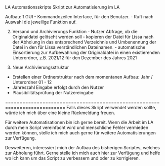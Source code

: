 LA Automationsskripte
Skript zur Automatisierung  im LA

Aufbau:
  1.GUI
    - Kommandozeilen Interface, für den Benutzer.
    - Ruft nach Auswahl die jeweilige Funktion auf.
    
  2. Versand und Archivierungs Funktion
    - Nutzer Abfrage, ob die Originaldatei gelöscht werden soll
    - kopieren der Datei für Lissa nach der Abholung in das
    entsprechend Verzeichnis und Umbenennung der Datei in den
    für Lissa verständlichen Dateinamen.
    - automatische Einsortierung zur Aufbewahrung der Originaldatei in einen existierenden
    Unterordner, z.B. 2021/12 für den Dezember des Jahres 2021
 
 3. Neue Archivierungsstruktur
  - Erstellen einer Ordnerstruktur nach dem momentanen Aufbau:
    Jahr / Unterordner 01 - 12 
  - Jahreszahl Eingabe erfolgt durch den Nutzer 
  - Plausibilitätsprüfung der Nutzereingabe

===========================================================================
Falls dieses Skript verwendet werden sollte, würde ich mich über 
eine kleine Rückmeldung freuen. 

Für weitere Automatisationen bin ich gerne bereit.
Wenn die Arbeit im LA durch mein Script vereinfacht wird und 
menschliche Fehler vermieden werden können, stelle ich mich auch gerne
für weitere Automatisierungen zur Verfügung.

Desweiteren, interessiert mich der Aufbau des bisherigen Scriptes, welches zur Abholung führt.
Gerne stelle ich mich auch hier zur Verfügung und helfe wo ich kann um das Script zu verbessern und oder zu korrigieren.
